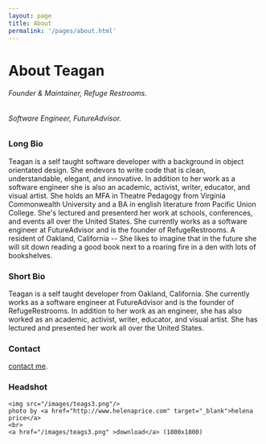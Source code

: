 ```yaml
---
layout: page
title: About
permalink: '/pages/about.html'
---
```

# About Teagan

<h6>Founder & Maintainer, Refuge Restrooms.</h6>
<h6>Software Engineer, FutureAdvisor.</h6>

### Long Bio

Teagan is a self taught software developer with a background in object orientated design.
She endevors to write code that is clean, understandable, elegant, and innovative. In addition to her
work as a software engineer she is also an academic, activist, writer, educator, and visual artist.
She holds an MFA in Theatre Pedagogy from Virginia Commonwealth University and a BA in english
literature from Pacific Union College. She's lectured and presenterd her work at schools, conferences,
and events all over the United States. She currently works as a software engineer at FutureAdvisor and
is the founder of RefugeRestrooms. A resident of Oakland, California -- She likes to imagine that
in the future she will sit down reading a good book next to a roaring fire in a den with lots of bookshelves.

### Short Bio

Teagan is a self taught developer from Oakland, California. She currently works as a software engineer
at FutureAdvisor and is the founder of RefugeRestrooms. In addition to her work as an
engineer, she has also worked as an academic, activist, writer, educator, and visual artist. She has
lectured and presented her work all over the United States.

### Contact
<a href="/contact/"> contact me</a>.

### Headshot

<div class="row">
  <div class='col-xs-4'>

    <img src="/images/teags3.png"/>
    photo by <a href="http://www.helenaprice.com" target="_blank">helena price</a>
    <br>
    <a href="/images/teags3.png" >download</a> (1800x1800)
  </div>
</div>
